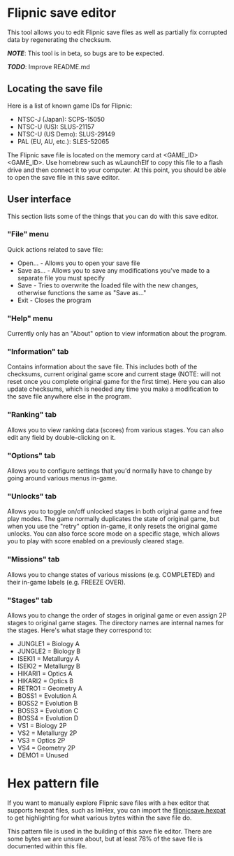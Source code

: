 # Flipnic save editor

This tool allows you to edit Flipnic save files as well as partially fix corrupted data by regenerating the checksum.

***NOTE***: This tool is in beta, so bugs are to be expected.

***TODO***: Improve README.md

## Locating the save file

Here is a list of known game IDs for Flipnic:

* NTSC-J (Japan): SCPS-15050
* NTSC-U (US): SLUS-21157
* NTSC-U (US Demo): SLUS-29149
* PAL (EU, AU, etc.): SLES-52065

The Flipnic save file is located on the memory card at <GAME_ID>\<GAME_ID>. Use homebrew such as wLaunchElf to copy this file to a flash drive and then connect it to your computer. At this point, you should be able to open the save file in this save editor.

## User interface

This section lists some of the things that you can do with this save editor.

### "File" menu

Quick actions related to save file:

* Open...    - Allows you to open your save file
* Save as... - Allows you to save any modifications you've made to a separate file you must specify
* Save       - Tries to overwrite the loaded file with the new changes, otherwise functions the same as "Save as..."
* Exit       - Closes the program

### "Help" menu

Currently only has an "About" option to view information about the program.

### "Information" tab

Contains information about the save file. This includes both of the checksums, current original game score and current stage (NOTE: will not reset once you complete original game for the first time). Here you can also update checksums, which is needed any time you make a modification to the save file anywhere else in the program.

### "Ranking" tab

Allows you to view ranking data (scores) from various stages. You can also edit any field by double-clicking on it.

### "Options" tab

Allows you to configure settings that you'd normally have to change by going around various menus in-game.

### "Unlocks" tab

Allows you to toggle on/off unlocked stages in both original game and free play modes. The game normally duplicates the state of original game, but when you use the "retry" option in-game, it only resets the original game unlocks. You can also force score mode on a specific stage, which allows you to play with score enabled on a previously cleared stage.

### "Missions" tab

Allows you to change states of various missions (e.g. COMPLETED) and their in-game labels (e.g. FREEZE OVER).

### "Stages" tab

Allows you to change the order of stages in original game or even assign 2P stages to original game stages. The directory names are internal names for the stages. Here's what stage they correspond to:

* JUNGLE1 = Biology A
* JUNGLE2 = Biology B
* ISEKI1 = Metallurgy A
* ISEKI2 = Metallurgy B
* HIKARI1 = Optics A
* HIKARI2 = Optics B
* RETRO1 = Geometry A
* BOSS1 = Evolution A
* BOSS2 = Evolution B
* BOSS3 = Evolution C
* BOSS4 = Evolution D
* VS1 = Biology 2P
* VS2 = Metallurgy 2P
* VS3 = Optics 2P
* VS4 = Geometry 2P
* DEMO1 = Unused

# Hex pattern file

If you want to manually explore Flipnic save files with a hex editor that supports hexpat files, such as ImHex, you can import the [flipnicsave.hexpat](flipnicsave.hexpat) to get highlighting for what various bytes within the save file do.

This pattern file is used in the building of this save file editor. There are some bytes we are unsure about, but at least 78% of the save file is documented within this file.